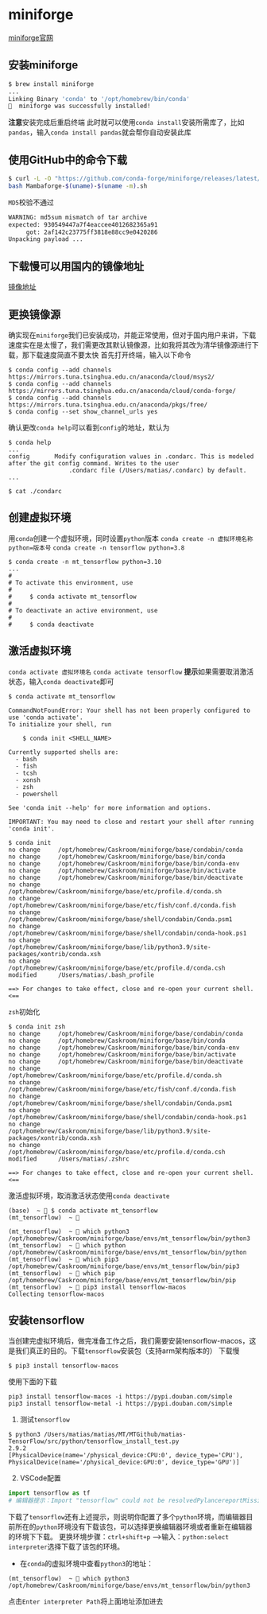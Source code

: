 <!--
 * @Author: matiastang
 * @Date: 2022-08-01 14:59:56
 * @LastEditors: tangdaoyong
 * @LastEditTime: 2023-03-06 23:38:50
 * @FilePath: /matias-TensorFlow/md/miniforge安装.md
 * @Description: 
-->
# miniforge

[miniforge官网](https://github.com/conda-forge/miniforge)

## 安装miniforge

```sh
$ brew install miniforge
...
Linking Binary 'conda' to '/opt/homebrew/bin/conda'
🍺  miniforge was successfully installed!
```
**注意**安装完成后重启终端
此时就可以使用`conda install`安装所需库了，比如`pandas`，输入`conda install pandas`就会帮你自动安装此库
## 使用GitHub中的命令下载
```sh
$ curl -L -O "https://github.com/conda-forge/miniforge/releases/latest/download/Mambaforge-$(uname)-$(uname -m).sh"
bash Mambaforge-$(uname)-$(uname -m).sh
```
`MD5`校验不通过
```sh
WARNING: md5sum mismatch of tar archive
expected: 930549447a7f4eaccee4012682365a91
     got: 2af142c23775ff3818e88cc9e0420286
Unpacking payload ...
```
## 下载慢可以用国内的镜像地址

[镜像地址](https://repo.anaconda.com/archive/)

## 更换镜像源

确实现在`miniforge`我们已安装成功，并能正常使用，但对于国内用户来讲，下载速度实在是太慢了，我们需更改其默认镜像源，比如我将其改为清华镜像源进行下载，那下载速度简直不要太快
首先打开终端，输入以下命令
```
$ conda config --add channels https://mirrors.tuna.tsinghua.edu.cn/anaconda/cloud/msys2/
$ conda config --add channels https://mirrors.tuna.tsinghua.edu.cn/anaconda/cloud/conda-forge/
$ conda config --add channels https://mirrors.tuna.tsinghua.edu.cn/anaconda/pkgs/free/
$ conda config --set show_channel_urls yes
```
确认更改`conda help`可以看到`config`的地址，默认为
```
$ conda help
...
config       Modify configuration values in .condarc. This is modeled after the git config command. Writes to the user
                 .condarc file (/Users/matias/.condarc) by default.
...
```
```
$ cat ./condarc
```

## 创建虚拟环境

用`conda`创建一个虚拟环境，同时设置`python`版本
`conda create -n 虚拟环境名称 python=版本号`
`conda create -n tensorflow python=3.8`
```
$ conda create -n mt_tensorflow python=3.10
...
#
# To activate this environment, use
#
#     $ conda activate mt_tensorflow
#
# To deactivate an active environment, use
#
#     $ conda deactivate
```

## 激活虚拟环境

`conda activate 虚拟环境名`
`conda activate tensorflow`
**提示**如果需要取消激活状态，输入`conda deactivate`即可
```
$ conda activate mt_tensorflow

CommandNotFoundError: Your shell has not been properly configured to use 'conda activate'.
To initialize your shell, run

    $ conda init <SHELL_NAME>

Currently supported shells are:
  - bash
  - fish
  - tcsh
  - xonsh
  - zsh
  - powershell

See 'conda init --help' for more information and options.

IMPORTANT: You may need to close and restart your shell after running 'conda init'.
```
```
$ conda init
no change     /opt/homebrew/Caskroom/miniforge/base/condabin/conda
no change     /opt/homebrew/Caskroom/miniforge/base/bin/conda
no change     /opt/homebrew/Caskroom/miniforge/base/bin/conda-env
no change     /opt/homebrew/Caskroom/miniforge/base/bin/activate
no change     /opt/homebrew/Caskroom/miniforge/base/bin/deactivate
no change     /opt/homebrew/Caskroom/miniforge/base/etc/profile.d/conda.sh
no change     /opt/homebrew/Caskroom/miniforge/base/etc/fish/conf.d/conda.fish
no change     /opt/homebrew/Caskroom/miniforge/base/shell/condabin/Conda.psm1
no change     /opt/homebrew/Caskroom/miniforge/base/shell/condabin/conda-hook.ps1
no change     /opt/homebrew/Caskroom/miniforge/base/lib/python3.9/site-packages/xontrib/conda.xsh
no change     /opt/homebrew/Caskroom/miniforge/base/etc/profile.d/conda.csh
modified      /Users/matias/.bash_profile

==> For changes to take effect, close and re-open your current shell. <==
```
`zsh`初始化
```
$ conda init zsh
no change     /opt/homebrew/Caskroom/miniforge/base/condabin/conda
no change     /opt/homebrew/Caskroom/miniforge/base/bin/conda
no change     /opt/homebrew/Caskroom/miniforge/base/bin/conda-env
no change     /opt/homebrew/Caskroom/miniforge/base/bin/activate
no change     /opt/homebrew/Caskroom/miniforge/base/bin/deactivate
no change     /opt/homebrew/Caskroom/miniforge/base/etc/profile.d/conda.sh
no change     /opt/homebrew/Caskroom/miniforge/base/etc/fish/conf.d/conda.fish
no change     /opt/homebrew/Caskroom/miniforge/base/shell/condabin/Conda.psm1
no change     /opt/homebrew/Caskroom/miniforge/base/shell/condabin/conda-hook.ps1
no change     /opt/homebrew/Caskroom/miniforge/base/lib/python3.9/site-packages/xontrib/conda.xsh
no change     /opt/homebrew/Caskroom/miniforge/base/etc/profile.d/conda.csh
modified      /Users/matias/.zshrc

==> For changes to take effect, close and re-open your current shell. <==
```
激活虚拟环境，取消激活状态使用`conda deactivate`
```
(base)  ~  $ conda activate mt_tensorflow
(mt_tensorflow)  ~ 
```
```
(mt_tensorflow)  ~  which python3
/opt/homebrew/Caskroom/miniforge/base/envs/mt_tensorflow/bin/python3
(mt_tensorflow)  ~  which python
/opt/homebrew/Caskroom/miniforge/base/envs/mt_tensorflow/bin/python
(mt_tensorflow)  ~  which pip3
/opt/homebrew/Caskroom/miniforge/base/envs/mt_tensorflow/bin/pip3
(mt_tensorflow)  ~  which pip
/opt/homebrew/Caskroom/miniforge/base/envs/mt_tensorflow/bin/pip
(mt_tensorflow)  ~  pip3 install tensorflow-macos
Collecting tensorflow-macos
```
## 安装tensorflow

当创建完虚拟环境后，做完准备工作之后，我们需要安装tensorflow-macos，这是我们真正的目的。下载`tensorflow`安装包（支持arm架构版本的）
下载慢
```
$ pip3 install tensorflow-macos
```
使用下面的下载
```
pip3 install tensorflow-macos -i https://pypi.douban.com/simple
pip3 install tensorflow-metal -i https://pypi.douban.com/simple
```
1. 测试`tensorflow`
```
$ python3 /Users/matias/matias/MT/MTGithub/matias-TensorFlow/src/python/tensorflow_install_test.py
2.9.2
[PhysicalDevice(name='/physical_device:CPU:0', device_type='CPU'), PhysicalDevice(name='/physical_device:GPU:0', device_type='GPU')]
```
2. VSCode配置
```py
import tensorflow as tf
# 编辑器提示：Import "tensorflow" could not be resolvedPylancereportMissingImports
```
下载了`tensorflow`还有上述提示，则说明你配置了多个`python`环境，而编辑器目前所在的`python`环境没有下载该包，可以选择更换编辑器环境或者重新在编辑器的环境下下载。
更换环境步骤：`ctrl+shift+p` -->输入：`python:select interpreter`选择下载了该包的环境。

* 在`conda`的虚拟环境中查看`python3`的地址：
```
(mt_tensorflow)  ~  which python3
/opt/homebrew/Caskroom/miniforge/base/envs/mt_tensorflow/bin/python3
```
点击`Enter interpreter Path`将上面地址添加进去